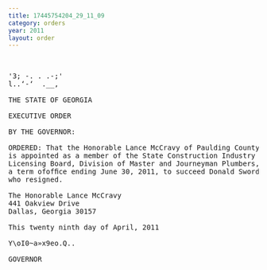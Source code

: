 ```yaml
---
title: 17445754204_29_11_09
category: orders
year: 2011
layout: order
---
```


<pre> 

'3; -. . .-;'
l..‘-‘  .__,

THE STATE OF GEORGIA

EXECUTIVE ORDER

BY THE GOVERNOR:

ORDERED: That the Honorable Lance McCravy of Paulding County, Georgia,
is appointed as a member of the State Construction Industry
Licensing Board, Division of Master and Journeyman Plumbers, for
a term ofofﬁce ending June 30, 2011, to succeed Donald Swords,
who resigned.

The Honorable Lance McCravy
441 Oakview Drive
Dallas, Georgia 30157

This twenty ninth day of April, 2011

Y\oI0~a»x9eo.Q..

GOVERNOR

</pre>
